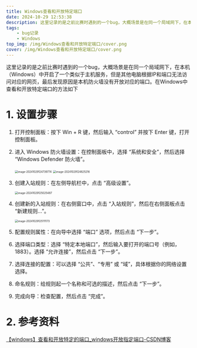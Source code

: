```yaml
---
title: Windows查看和开放特定端口
date: 2024-10-29 12:53:38
description: 这里记录的是之前比赛时遇到的一个bug，大概场景是在同一个局域网下，在本机（Windows）中开启了一个类似于主机服务，但是其他电脑根据IP和端口无法访问对应的网页，最后发现原因是本机防火墙没有开放对应的端口。
tags: 
    - bug记录
    - Windows
top_img: /img/Windows查看和开放特定端口/cover.png
cover: /img/Windows查看和开放特定端口/cover.png
---
```


这里记录的是之前比赛时遇到的一个bug，大概场景是在同一个局域网下，在本机（Windows）中开启了一个类似于主机服务，但是其他电脑根据IP和端口无法访问对应的网页，最后发现原因是本机防火墙没有开放对应的端口。在Windows中查看和开放特定端口的方法如下

# 1. 设置步骤

1.   打开控制面板：按下 Win + R 键，然后输入 “control” 并按下 Enter 键，打开控制面板。

2.   进入 Windows 防火墙设置：在控制面板中，选择 “系统和安全”，然后选择 “Windows Defender 防火墙”。

     <img src="/img/Windows查看和开放特定端口/image-20241029124739774.png" alt="image-20241029124739774" style="zoom:50%;" />

     <img src="/img/Windows查看和开放特定端口/image-20241029124825216.png" alt="image-20241029124825216" style="zoom:50%;" />

3.   创建入站规则：在左侧导航栏中，点击 “高级设置”。

     <img src="/img/Windows查看和开放特定端口/image-20241029125025487.png" alt="image-20241029125025487" style="zoom:50%;" />

4.   创建新的入站规则：在右侧窗口中，点击 “入站规则”，然后在右侧面板点击 “新建规则…”。

     <img src="/img/Windows查看和开放特定端口/image-20241029125111173.png" alt="image-20241029125111173" style="zoom:50%;" />

5.   配置规则属性：在向导中选择 “端口” 选项，然后点击 “下一步”。

6.   选择端口类型：选择 “特定本地端口”，然后输入要打开的端口号（例如，1883）。选择 “允许连接”，然后点击 “下一步”。

7.   选择连接的配置：可以选择 “公共”、“专用” 或 “域”，具体根据你的网络设置选择。

8.   命名规则：给规则起一个名称和可选的描述，然后点击 “下一步”。

9.   完成向导：检查配置，然后点击 “完成”。

# 2. 参考资料

[【windows】查看和开放特定的端口_windows开放指定端口-CSDN博客](https://blog.csdn.net/qq_43577613/article/details/132537593)
